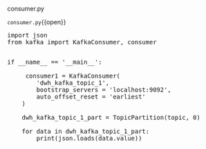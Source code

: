 consumer.py

`consumer.py`{{open}}

<pre class="file" data-filename="consumer.py" data-target="replace">
import json
from kafka import KafkaConsumer, consumer
</pre>

<pre class="file" data-filename="consumer.py" data-target="append">

if __name__ == '__main__':

     consumer1 = KafkaConsumer(
        'dwh_kafka_topic_1',
        bootstrap_servers = 'localhost:9092',
        auto_offset_reset = 'earliest'
    )

    dwh_kafka_topic_1_part = TopicPartition(topic, 0)
    
    for data in dwh_kafka_topic_1_part:
        print(json.loads(data.value)) 

</pre>